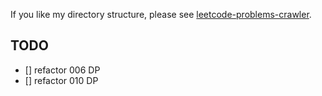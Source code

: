 If you like my directory structure, please see [leetcode-problems-crawler](https://github.com/vv13/leetcode-problems-crawler).

## TODO
- [] refactor 006 DP
- [] refactor 010 DP
